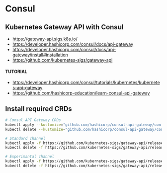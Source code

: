 # Consul

## Kubernetes Gateway API with Consul

  * https://gateway-api.sigs.k8s.io/
  * https://developer.hashicorp.com/consul/docs/api-gateway
  * https://developer.hashicorp.com/consul/docs/api-gateway/install#installation
  * https://github.com/kubernetes-sigs/gateway-api

#### TUTORIAL

  * https://developer.hashicorp.com/consul/tutorials/kubernetes/kubernetes-api-gateway  
  * https://github.com/hashicorp-education/learn-consul-api-gateway


## Install required CRDs

```bash
# Consul API Gateway CRDs
kubectl apply --kustomize="github.com/hashicorp/consul-api-gateway/config/crd?ref=v0.5.4"
kubectl delete --kustomize="github.com/hashicorp/consul-api-gateway/config/crd?ref=v0.5.4"

# Standard channel
kubectl apply -f https://github.com/kubernetes-sigs/gateway-api/releases/download/v0.7.0/standard-install.yaml
kubectl delete -f https://github.com/kubernetes-sigs/gateway-api/releases/download/v0.7.0/standard-install.yaml

# Experimantal channel
kubectl apply -f https://github.com/kubernetes-sigs/gateway-api/releases/download/v0.7.0/experimental-install.yaml
kubectl delete -f https://github.com/kubernetes-sigs/gateway-api/releases/download/v0.7.0/experimental-install.yaml
```